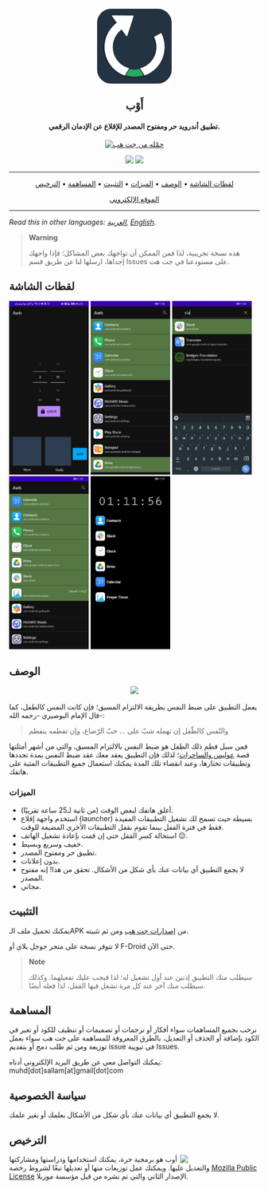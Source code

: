 <p align="center"><a href="https://mohamed-sallam.github.io"><img src="assets/logo.png" width="150"></a></p> 
<h2 align="center"><b>أَوْب</b></h2>
<h4 align="center">تطبيق أندرويد حر ومفتوح المصدر للإقلاع عن الإدمان الرقمي.</h4>

<p align="center"><a href="https://github.com/mohamed-sallam/awb-android-prototype/releases/"><img src="https://raw.githubusercontent.com/VishnuSanal/Quotes/master/Screenshots/get-it-on-github.svg" alt="حمّله من جت هب" height=80/></a></p>

<p align="center">
<a href="https://github.com/mohamed-sallam/awb-android-prototype/releases/" alt="GitHub release"><img src="https://img.shields.io/badge/ﺭﺍﺪﺻﻹﺍ-v1.0.0-blue" ></a>
<a href="https://www.mozilla.org/en-US/MPL/2.0/" alt="الرخصة: MPLv2"><img src="https://img.shields.io/badge/ﺔﺼﺧﺮﻟﺍ-MPL v2-blue"></a>
</p>
<hr>
<p align="center"><a href="#لقطات-الشاشة">لقطات الشاشة</a> &bull; <a href="#الوصف">الوصف</a> &bull; <a href="#الميزات">الميزات</a> &bull; <a href="#التثبيت">التثبيت</a> &bull; <a href="#المساهمة">المساهمة</a> &bull; <a href="#الترخيص">الترخيص</a></p>
<p align="center"><a href="https://mohamed-sallam.github.io">الموقع الإلكتروني</a></p>
<hr>

*Read this in other languages: [العربية](README.md), [English](doc/README.en.md).*

> **Warning**
> 
>هذه نسخة تجريبية، لذا فمن الممكن أن تواجهك بعض المشاكل؛ فإذا واجهك إحداها، ارسلها لنا عن طريق قسم Issues على مستودعنا في جت هت.
 
## لقطات الشاشة

[<img src="/assets/1.jpg" width=160>](assets/1.jpg)
[<img src="/assets/2.jpg" width=160>](assets/2.jpg)
[<img src="/assets/3.jpg" width=160>](assets/3.jpg)
[<img src="/assets/4.jpg" width=160>](assets/4.jpg)
[<img src="/assets/5.jpg" width=160>](assets/5.jpg)

## الوصف
<p align="center"> <img src="https://upload.wikimedia.org/wikipedia/commons/thumb/0/04/WATERHOUSE_-_Ulises_y_las_Sirenas_%28National_Gallery_of_Victoria%2C_Melbourne%2C_1891._%C3%93leo_sobre_lienzo%2C_100.6_x_202_cm%29.jpg/1280px-WATERHOUSE_-_Ulises_y_las_Sirenas_%28National_Gallery_of_Victoria%2C_Melbourne%2C_1891._%C3%93leo_sobre_lienzo%2C_100.6_x_202_cm%29.jpg" width=75%>
</p>

يعمل التطبيق على ضبط النفس بطريقة الالتزام المسبق؛ فإن كانت النفس كالطفل، كما قال الإمام البوصيري -رحمه الله-: 
 
> والنّفس كالطّفل إن تهمله شبّ على ... حبّ الرّضاع، وإن تفطمه ينفطم

فمن سبل فطم ذلك الطفل هو ضبط النفس بالالتزام المسبق، والتي من أشهر أمثلتها قصة [عوليس والساحرات](https://en.wikipedia.org/wiki/Ulysses_and_the_Sirens_(Waterhouse))؛ لذلك فإن التطبيق يعقد معك عقد ضبط النفس بمدة تحددها وتطبيقات تختارها، وعند انقضاء تلك المدة يمكنك استعمال جميع التطبيقات المثبة على هاتفك.  

### الميزات

- أغلق هاتفك لبعض الوقت (من ثانية لـ25 ساعة تقريبًا).
- استخدم واجهة إقلاع (launcher) بسيطة حيث تسمح لك تشغيل التطبيقات المفيدة فقط في فترة القفل بينما تقوم بقفل التطبيقات الأخرى المضيعة للوقت.
- استحالة كسر القفل حتى إن قمت بإعادة تشغيل الهاتف 😉.
- خفيف وسريع وبسيط.
- تطبيق حر ومفتوح المصدر.
- بدون إعلانات.
- لا يجمع التطبيق أي بيانات عنك بأي شكل من الأشكال. تحقق من هذا! إنه مفتوح المصدر.
- مجاني.

## التثبيت

يمكنك تحميل ملف الـAPK من [إصدارات جت هب](https://github.com/mohamed-sallam/awb-android/releases/) ومن ثم تثبيته.

لا تتوفر نسخة على متجر جوجل بلاي أو F-Droid حتى الآن.
> **Note**
> 
>سيطلب منك التطبيق إذنين عند أول تشغيل له؛ لذا فيجب عليك تفعيلهما. وكذلك سيطلب منك آخر عند كل مرة تشغل فيها القفل، لذا فعله أيضًا.

## المساهمة

نرحب بجميع المساهمات سواء أفكار أو ترجمات أو تصميمات أو تنظيف للكود أو تغير في الكود بإضافة أو الحذف أو التعديل، بالطرق المعروفة للمساهمة على جت هب سواء بعمل توزيعة ومن ثم طلب دمج أو بتقديم issue في تبويبة Issues.

يمكنك التواصل معي عن طريق البريد الإلكتروني أدناه: muhd[dot]sallam[at]gmail[dot]com

## سياسة الخصوصية

لا يجمع التطبيق أي بيانات عنك بأي شكل من الأشكال بعلمك أو بغير علمك.

## الترخيص
[<img src="https://upload.wikimedia.org/wikipedia/commons/d/d2/Mozilla_logo.svg" width=160 align="right">](https://www.mozilla.org/en-US/MPL/2.0/)
أوب هو برمجية حرة، يمكنك استخدامها ودراستها ومشاركتها والتعديل عليها. ويمكنك عمل توزيعات منها أو تعديلها تبعًا لشروط رخصة [Mozilla Public License](https://www.mozilla.org/en-US/MPL/2.0/) الإصدار الثاني والتي تم نشره من قبل مؤسسة موزيلا.
